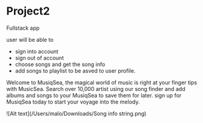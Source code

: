 # Project2
Fullstack app

user will be able to 
- sign into account 
- sign out of account 
- choose songs and get the song info 
- add songs to playlist to be asved to user profile. 

Welcome to MusiqSea, the magical world of music is right at your finger tips with MusicSea. Search over 10,000 artist using our song finder and add albums and songs to your MusiqSea to save them for later. 
sign up for MusiqSea today to start your voyage into the melody.


![Alt text](/Users/malo/Downloads/Song info  string.png)
